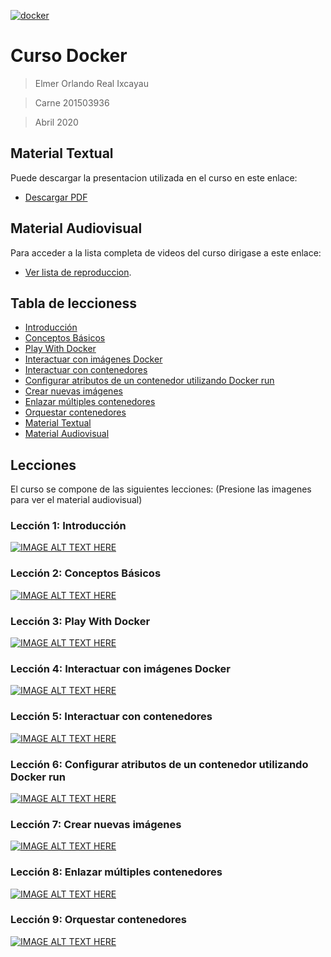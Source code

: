 <a href="http://fvcproductions.com"><img src="https://www.docker.com/sites/default/files/social/docker_facebook_share.png" title="FVCproductions" alt="docker"></a>
# Curso Docker

> Elmer Orlando Real Ixcayau

> Carne 201503936

> Abril 2020


## Material Textual
Puede descargar la presentacion utilizada en el curso en este enlace:
- [Descargar PDF](https://github.com/ElmerReal/Tesis-201503936/raw/master/Docker/Tesis_201503936%20Curso%20Docker.pdf)

## Material Audiovisual
Para acceder a la lista completa de videos del curso dirigase a este enlace:
- [Ver lista de reproduccion](https://www.youtube.com/playlist?list=PLrKKA2ApdaaCy1xPGopTL4OreZ-w2kgQX).

## Tabla de leccioness

- [Introducción](#installation)
- [Conceptos Básicos](#features)
- [Play With Docker](#contributing)
- [Interactuar con imágenes Docker](#team)
- [Interactuar con contenedores](#faq)
- [Configurar atributos de un contenedor utilizando Docker run](#support)
- [Crear nuevas imágenes](#license)
- [Enlazar múltiples contenedores](#license)
- [Orquestar contenedores](#license)
- [Material Textual](#license)
- [Material Audiovisual](#license)


## Lecciones

El curso se compone de las siguientes lecciones: (Presione las imagenes para ver el material audiovisual)

### Lección 1: Introducción

   [![IMAGE ALT TEXT HERE](https://img.youtube.com/vi/yTcA1dr9FZs/0.jpg)](https://www.youtube.com/watch?v=yTcA1dr9FZs)

### Lección 2: Conceptos Básicos

   [![IMAGE ALT TEXT HERE](https://img.youtube.com/vi/c-6q4K792Ks/0.jpg)](https://www.youtube.com/watch?v=c-6q4K792Ks)

### Lección 3: Play With Docker

   [![IMAGE ALT TEXT HERE](https://img.youtube.com/vi/9ZtdmM6tqxQ/0.jpg)](https://www.youtube.com/watch?v=9ZtdmM6tqxQ)

### Lección 4: Interactuar con imágenes Docker

   [![IMAGE ALT TEXT HERE](https://img.youtube.com/vi/z3cSg5gyzOc/0.jpg)](https://www.youtube.com/watch?v=z3cSg5gyzOc)

### Lección 5: Interactuar con contenedores

   [![IMAGE ALT TEXT HERE](https://img.youtube.com/vi/6lnhR1nOS78/0.jpg)](https://www.youtube.com/watch?v=6lnhR1nOS78)

### Lección 6: Configurar atributos de un contenedor utilizando Docker run  

   [![IMAGE ALT TEXT HERE](https://img.youtube.com/vi/5cdPrCFASjU/0.jpg)](https://www.youtube.com/watch?v=5cdPrCFASjU)

### Lección 7: Crear nuevas imágenes 

   [![IMAGE ALT TEXT HERE](https://img.youtube.com/vi/-RKMbB4-huI/0.jpg)](https://www.youtube.com/watch?v=-RKMbB4-huI)

### Lección 8: Enlazar múltiples contenedores

   [![IMAGE ALT TEXT HERE](https://img.youtube.com/vi/_gUfz85GqaY/0.jpg)](https://www.youtube.com/watch?v=_gUfz85GqaY)

### Lección 9: Orquestar contenedores

   [![IMAGE ALT TEXT HERE](https://img.youtube.com/vi/Aq9hXpdTns0/0.jpg)](https://www.youtube.com/watch?v=Aq9hXpdTns0)
